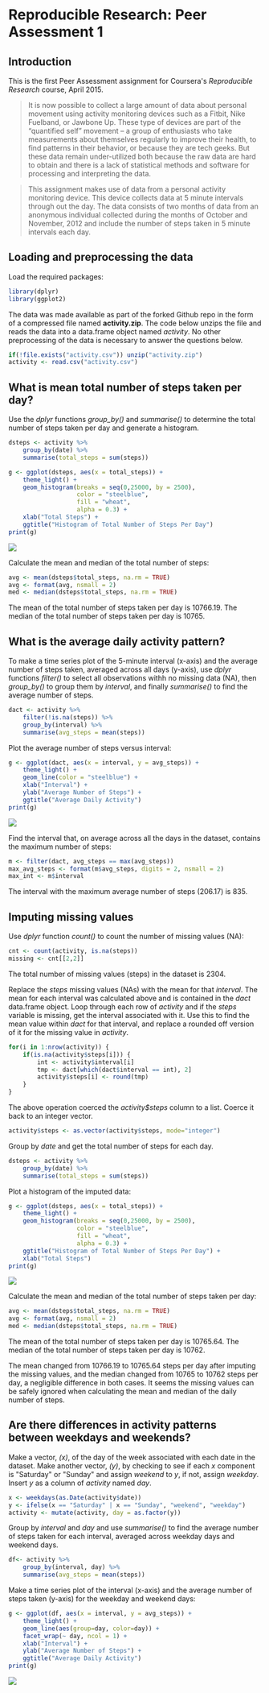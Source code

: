 # Reproducible Research: Peer Assessment 1

## Introduction

This is the first Peer Assessment assignment for Coursera's *Reproducible
Research* course, April 2015.

> It is now possible to collect a large amount of data about personal movement using activity monitoring devices such as a Fitbit, Nike Fuelband, or Jawbone Up. These type of devices are part of the “quantified self” movement – a group of enthusiasts who take measurements about themselves regularly to improve their health, to find patterns in their behavior, or because they are tech geeks. But these data remain under-utilized both because the raw data are hard to obtain and there is a lack of statistical methods and software for processing and interpreting the data.

> This assignment makes use of data from a personal activity monitoring device. This device collects data at 5 minute intervals through out the day. The data consists of two months of data from an anonymous individual collected during the months of October and November, 2012 and include the number of steps taken in 5 minute intervals each day.

## Loading and preprocessing the data

Load the required packages:


```r
library(dplyr)
library(ggplot2)
```

The data was made available as part of the forked Github repo in the form of a
compressed file named **activity.zip**.  The code below unzips the file and
reads the data into a data.frame object named *activity*.  No
other preprocessing of the data is necessary to answer the questions below.


```r
if(!file.exists("activity.csv")) unzip("activity.zip")
activity <- read.csv("activity.csv")
```

## What is mean total number of steps taken per day?

Use the *dplyr* functions *group_by()* and *summarise()* to determine the
total number of steps taken per day and generate a histogram.


```r
dsteps <- activity %>%
    group_by(date) %>%
    summarise(total_steps = sum(steps))
```


```r
g <- ggplot(dsteps, aes(x = total_steps)) +
    theme_light() +
    geom_histogram(breaks = seq(0,25000, by = 2500),
                   color = "steelblue",
                   fill = "wheat",
                   alpha = 0.3) +
    xlab("Total Steps") +
    ggtitle("Histogram of Total Number of Steps Per Day")
print(g)
```

![](PA1_template_files/figure-html/unnamed-chunk-4-1.png) 

Calculate the mean and median of the total number of steps:


```r
avg <- mean(dsteps$total_steps, na.rm = TRUE)
avg <- format(avg, nsmall = 2)
med <- median(dsteps$total_steps, na.rm = TRUE)
```

The mean of the total number of steps taken per day is 10766.19.  The median of
the total number of steps taken per day is 10765.

## What is the average daily activity pattern?

To make a time series plot of the 5-minute interval (x-axis) and the average
number of steps taken, averaged across all days (y-axis), use *dplyr* functions
*filter()* to select all observations withh no missing data (NA), then
*group_by()* to group them by *interval*, and finally *summarise()* to find
the average number of steps.


```r
dact <- activity %>%
    filter(!is.na(steps)) %>%
    group_by(interval) %>%
    summarise(avg_steps = mean(steps))
```

Plot the average number of steps versus interval:


```r
g <- ggplot(dact, aes(x = interval, y = avg_steps)) +
    theme_light() +
    geom_line(color = "steelblue") +
    xlab("Interval") +
    ylab("Average Number of Steps") +
    ggtitle("Average Daily Activity")
print(g)
```

![](PA1_template_files/figure-html/unnamed-chunk-7-1.png) 

Find the interval that, on average across all the days in the dataset, contains
the maximum number of steps:


```r
m <- filter(dact, avg_steps == max(avg_steps))
max_avg_steps <- format(m$avg_steps, digits = 2, nsmall = 2)
max_int <- m$interval
```

The interval with the maximum average number of steps (206.17)
is 835.

## Imputing missing values

Use *dplyr* function *count()* to count the number of missing values (NA):


```r
cnt <- count(activity, is.na(steps))
missing <- cnt[[2,2]]
```

The total number of missing values (steps) in the dataset is 2304.

Replace the *steps* missing values (NAs) with the mean for that *interval*.
The mean for each interval was calculated above and is contained in the
*dact* data.frame object.  Loop through each row of *activity* and if the
*steps* variable is missing, get the interval associated with it.  Use this
to find the mean value within *dact* for that interval, and replace a
rounded off version of it for the missing value in *activity*.


```r
for(i in 1:nrow(activity)) {
    if(is.na(activity$steps[i])) {
        int <- activity$interval[i]
        tmp <- dact[which(dact$interval == int), 2]
        activity$steps[i] <- round(tmp)
    }
}
```

The above operation coerced the *activity$steps* column to a list.
Coerce it back to an integer vector.


```r
activity$steps <- as.vector(activity$steps, mode="integer")
```

Group by *date* and get the total number of steps for each day.


```r
dsteps <- activity %>%
    group_by(date) %>%
    summarise(total_steps = sum(steps))
```


Plot a histogram of the imputed data:


```r
g <- ggplot(dsteps, aes(x = total_steps)) +
    theme_light() +
    geom_histogram(breaks = seq(0,25000, by = 2500),
                   color = "steelblue",
                   fill = "wheat",
                   alpha = 0.3) +
    ggtitle("Histogram of Total Number of Steps Per Day") +
    xlab("Total Steps")
print(g)
```

![](PA1_template_files/figure-html/unnamed-chunk-13-1.png) 

Calculate the mean and median of the total number of steps taken per day:


```r
avg <- mean(dsteps$total_steps, na.rm = TRUE)
avg <- format(avg, nsmall = 2)
med <- median(dsteps$total_steps, na.rm = TRUE)
```

The mean of the total number of steps taken per day is 10765.64.  The median of
the total number of steps taken per day is 10762.

The mean changed from 10766.19 to 10765.64 steps per day after imputing the
missing values, and the median changed from 10765 to 10762 steps per day,
a negligible difference in both cases.  It seems the missing values can be
safely ignored when calculating the mean and median of the daily number
of steps.

## Are there differences in activity patterns between weekdays and weekends?

Make a vector, *(x)*, of the day of the week associated with each date in the
dataset.  Make another vector, *(y)*, by checking to see if each *x*
component is "Saturday" or "Sunday" and assign *weekend* to *y*, if not,
assign *weekday*.  Insert *y* as a column of *activity* named *day*.


```r
x <- weekdays(as.Date(activity$date))
y <- ifelse(x == "Saturday" | x == "Sunday", "weekend", "weekday")
activity <- mutate(activity, day = as.factor(y))
```

Group by *interval* and *day* and use *summarise()* to find the average
number of steps taken for each interval, averaged across weekday days and
weekend days.


```r
df<- activity %>%
    group_by(interval, day) %>%
    summarise(avg_steps = mean(steps))
```

Make a time series plot of the interval (x-axis) and the average number
of steps taken (y-axis) for the weekday and weekend days:


```r
g <- ggplot(df, aes(x = interval, y = avg_steps)) +
    theme_light() +
    geom_line(aes(group=day, color=day)) +
    facet_wrap(~ day, ncol = 1) +
    xlab("Interval") +
    ylab("Average Number of Steps") +
    ggtitle("Average Daily Activity")
print(g)
```

![](PA1_template_files/figure-html/unnamed-chunk-17-1.png) 

